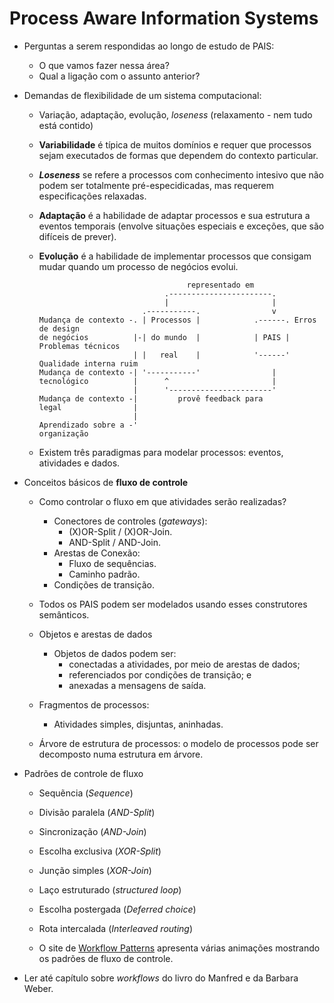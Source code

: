 Process Aware Information Systems
==================================

- Perguntas a serem respondidas ao longo de estudo de PAIS:
  - O que vamos fazer nessa área?
  - Qual a ligação com o assunto anterior?

- Demandas de flexibilidade de um sistema computacional:
  - Variação, adaptação, evolução, *loseness* (relaxamento -
    nem tudo está contido)

  - **Variabilidade** é típica de muitos domínios e requer que processos
    sejam executados de formas que dependem do contexto particular.

  - **_Loseness_** se refere a processos com conhecimento intesivo que não
    podem ser totalmente pré-especidicadas, mas requerem especificações
    relaxadas.

  - **Adaptação** é a habilidade de adaptar processos e sua estrutura a
    eventos temporais (envolve situações especiais e exceções, que são
    difíceis de prever).

  - **Evolução** é a habilidade de implementar processos que consigam mudar
    quando um processo de negócios evolui.
    ```
                                     representado em
                                .-----------------------.
                                |                       |
                           .-----------.                v
    Mudança de contexto -. | Processos |            .------. Erros de design
    de negócios          |-| do mundo  |            | PAIS | Problemas técnicos
                         | |   real    |            '------' Qualidade interna ruim
    Mudança de contexto -| '-----------'                |    
    tecnológico          |      ^                       |
                         |      '-----------------------'
    Mudança de contexto -|         provê feedback para
    legal                |
                         |
    Aprendizado sobre a -'
    organização
    ```

  - Existem três paradigmas para modelar processos: eventos, atividades e dados.
  
- Conceitos básicos de **fluxo de controle**
  - Como controlar o fluxo em que atividades serão realizadas?
    - Conectores de controles (*gateways*):
      - (X)OR-Split / (X)OR-Join.
      - AND-Split / AND-Join.
    - Arestas de Conexão:
      - Fluxo de sequências.
      - Caminho padrão.
    - Condições de transição.

  - Todos os PAIS podem ser modelados usando esses construtores semânticos.

  - Objetos e arestas de dados
    - Objetos de dados podem ser:
      - conectadas a atividades, por meio de arestas de dados;
      - referenciados por condições de transição; e
      - anexadas a mensagens de saída.

  - Fragmentos de processos:
    - Atividades simples, disjuntas, aninhadas.

  - Árvore de estrutura de processos: o modelo de processos pode ser decomposto
    numa estrutura em árvore.

- Padrões de controle de fluxo
  - Sequẽncia (*Sequence*)
  - Divisão paralela (*AND-Split*)
  - Sincronização (*AND-Join*)
  - Escolha exclusiva (*XOR-Split*)
  - Junção simples (*XOR-Join*)
  - Laço estruturado (*structured loop*)

  - Escolha postergada (*Deferred choice*)
  - Rota intercalada (*Interleaved routing*)

  - O site de [Workflow Patterns](http://workflowpatterns.com/patterns/control/)
    apresenta várias animações mostrando os padrões de fluxo de controle.

- Ler até capítulo sobre *workflows* do livro do Manfred e da Barbara Weber.
